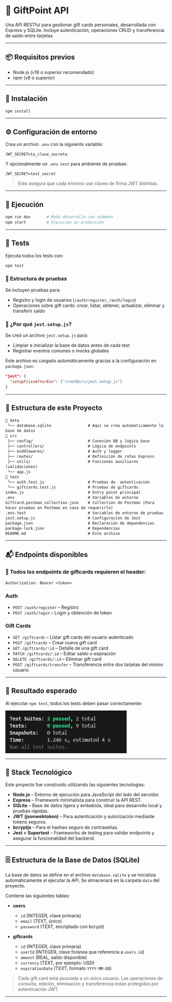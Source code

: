 # 🎁 GiftPoint API

Una API RESTful para gestionar gift cards personales, desarrollada con Express y SQLite. Incluye autenticación, operaciones CRUD y transferencia de saldo entre tarjetas.

---

## 📦 Requisitos previos

* Node.js (v18 o superior recomendado)
* npm (v9 o superior)

---

## 🔧 Instalación

```bash
npm install
```

---

## ⚙️ Configuración de entorno

Crea un archivo `.env` con la siguiente variable:

```
JWT_SECRET=tu_clave_secreta
```

Y opcionalmente un `.env.test` para ambiente de pruebas:

```
JWT_SECRET=test_secret
```

> Esto asegura que cada entorno use claves de firma JWT distintas.

---

## 🚀 Ejecución

```bash
npm run dev       # Modo desarrollo con nodemon
npm start         # Ejecución en producción
```

---

## 🧪 Tests

Ejecuta todos los tests con:

```bash
npm test
```

### 🧰 Estructura de pruebas

Se incluyen pruebas para:

* Registro y login de usuarios (`/auth/register`, `/auth/login`)
* Operaciones sobre gift cards: crear, listar, obtener, actualizar, eliminar y transferir saldo

### 📂 ¿Por qué `jest.setup.js`?

Se creó un archivo `jest.setup.js` para:

* Limpiar e inicializar la base de datos antes de cada test
* Registrar eventos comunes o mocks globales

Este archivo es cargado automáticamente gracias a la configuración en `package.json`:

```json
"jest": {
  "setupFilesAfterEnv": ["<rootDir>/jest.setup.js"]
}
```

---

## 📂 Estructura de este Proyecto

```
📁 data
 └── database.sqlite                # Aquí se crea automáticamente la base de datos
📁 src
 ├── config/                        # Conexión DB y lógica base
 ├── controllers/                   # Lógica de endpoints
 ├── middlewares/                   # Auth y logger
 ├── routes/                        # Definición de rutas Express
 ├── utils/                         # Funciones auxiliares (validaciones)
 └── app.js
📁 test
 └── auth.test.js                   # Pruebas de  autenticación
 └── giftcards.test.js              # Pruebas de giftcards
index.js                            # Entry point principal
.env                                # Variables de entorno
GiftCard.postman_collection.json    # Collection de Postman (Para hacer pruebas en Postman en caso de requerirlo)
.env.test                           # Variables de entorno de pruebas
jest.setup.js                       # Configuración de Jest
package.json                        # Declaración de dependencias
package-lock.json                   # Dependencias
README.md                           # Este archivo

```

---

## 📬 Endpoints disponibles

### 🔐 Todos los endpoints de giftcards requieren el header:

```
Authorization: Bearer <token>
```

### Auth

* `POST /auth/register` – Registro
* `POST /auth/login` – Login y obtención de token

### Gift Cards

* `GET /giftcards` – Listar gift cards del usuario autenticado
* `POST /giftcards` – Crear nueva gift card
* `GET /giftcards/:id` – Detalle de una gift card
* `PATCH /giftcards/:id` – Editar saldo o expiración
* `DELETE /giftcards/:id` – Eliminar gift card
* `POST /giftcards/transfer` – Transferencia entre dos tarjetas del mismo usuario

---

## 📸 Resultado esperado

Al ejecutar `npm test`, todos los tests deben pasar correctamente:

![Tests Passing Screenshot](/giftpoint-api/resources/tests-passing.png)

---

## 🧠 Stack Tecnológico

Este proyecto fue construido utilizando las siguientes tecnologías:

* **Node.js** – Entorno de ejecución para JavaScript del lado del servidor.
* **Express** – Framework minimalista para construir la API REST.
* **SQLite** – Base de datos ligera y embebida, ideal para desarrollo local y pruebas rápidas.
* **JWT (jsonwebtoken)** – Para autenticación y autorización mediante tokens seguros.
* **bcryptjs** – Para el hasheo seguro de contraseñas.
* **Jest + Supertest** – Frameworks de testing para validar endpoints y asegurar la funcionalidad del backend.

---

## 🗄️ Estructura de la Base de Datos (SQLite)

La base de datos se define en el archivo `database.sqlite` y se inicializa automáticamente al ejecutar la API. Se almacenará en la carpeta `data` del proyecto.

Contiene las siguientes tablas:

* **users**

  * `id` (INTEGER, clave primaria)
  * `email` (TEXT, único)
  * `password` (TEXT, encriptado con bcrypt)

* **giftcards**

  * `id` (INTEGER, clave primaria)
  * `userId` (INTEGER, clave foránea que referencia a `users.id`)
  * `amount` (REAL, saldo disponible)
  * `currency` (TEXT, por ejemplo: USD)
  * `expirationDate` (TEXT, formato `YYYY-MM-DD`)

> Cada gift card está asociada a un único usuario. Las operaciones de consulta, edición, eliminación y transferencia están protegidas por autenticación JWT.

---

